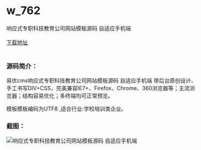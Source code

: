 # w_762
响应式专职科技教育公司网站模板源码 自适应手机端
<br/></br>
[下载地址](https://www.uuid2.com/762.html "下载地址")
<br/></br>
<h3>源码简介：</h3>
<p>易优cms响应式专职科技教育公司网站模板源码 自适应手机端 带后台原创设计、手工书写DIV+CSS，完美兼容IE7+、Firefox、Chrome、360浏览器等；主流浏览器；结构容易优化；多终端均可正常预览。<p>
<p>模板模板编码为UTF8 ,适合行业:学校培训类企业。<p>
<h3>截图：</h3>
<img src="https://www.uuid2.com/wp-content/uploads/img/202105/36d2124102.jpg" alt="响应式专职科技教育公司网站模板源码 自适应手机端">
